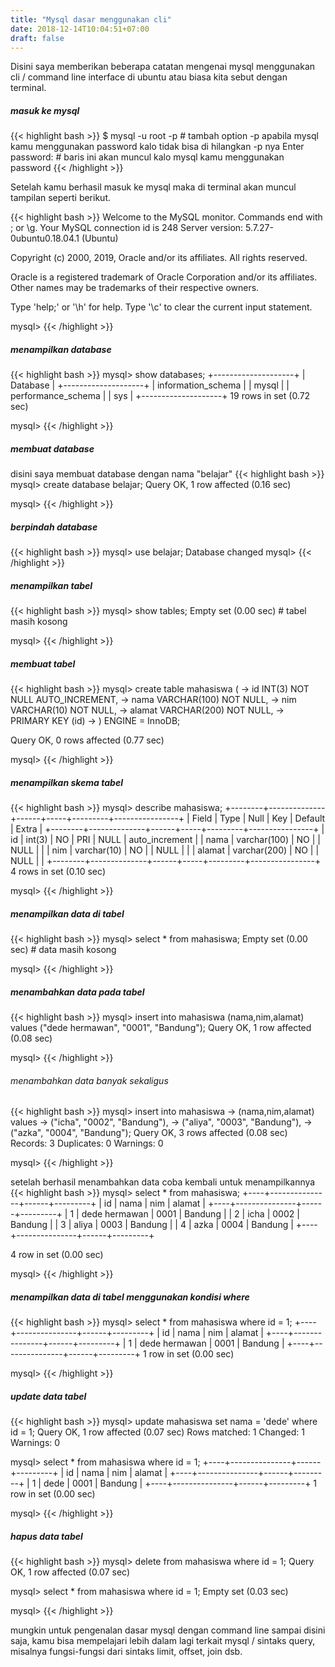 ```yaml
---
title: "Mysql dasar menggunakan cli"
date: 2018-12-14T10:04:51+07:00
draft: false
---
```


Disini saya memberikan beberapa catatan mengenai mysql menggunakan cli / command line interface di ubuntu atau biasa kita sebut dengan terminal.  

##### masuk ke mysql
{{< highlight bash >}}
$ mysql -u root -p  # tambah option -p apabila mysql kamu menggunakan password kalo tidak bisa di hilangkan -p nya
Enter password:     # baris ini akan muncul kalo mysql kamu menggunakan password
{{< /highlight >}}

Setelah kamu berhasil masuk ke mysql maka di terminal akan muncul tampilan seperti berikut.

{{< highlight bash >}}
Welcome to the MySQL monitor.  Commands end with ; or \g.
Your MySQL connection id is 248
Server version: 5.7.27-0ubuntu0.18.04.1 (Ubuntu)

Copyright (c) 2000, 2019, Oracle and/or its affiliates. All rights reserved.

Oracle is a registered trademark of Oracle Corporation and/or its
affiliates. Other names may be trademarks of their respective
owners.

Type 'help;' or '\h' for help. Type '\c' to clear the current input statement.

mysql> 
{{< /highlight >}}

##### menampilkan database
{{< highlight bash >}}
mysql> show databases;
+--------------------+
| Database           |
+--------------------+
| information_schema |
| mysql              |
| performance_schema |
| sys                |
+--------------------+
19 rows in set (0.72 sec)

mysql> 
{{< /highlight >}}

##### membuat database
disini saya membuat database dengan nama "belajar"
{{< highlight bash >}}
mysql> create database belajar;
Query OK, 1 row affected (0.16 sec)

mysql> 
{{< /highlight >}}

##### berpindah database
{{< highlight bash >}}
mysql> use belajar;
Database changed
mysql> 
{{< /highlight >}}

##### menampilkan tabel
{{< highlight bash >}}
mysql> show tables;
Empty set (0.00 sec)    # tabel masih kosong

mysql>
{{< /highlight >}}

##### membuat tabel
{{< highlight bash >}}
mysql> create table mahasiswa (
    -> id INT(3) NOT NULL AUTO_INCREMENT,
    -> nama VARCHAR(100) NOT NULL,
    -> nim VARCHAR(10) NOT NULL,
    -> alamat VARCHAR(200) NOT NULL,
    -> PRIMARY KEY (id)
    -> ) ENGINE = InnoDB;

Query OK, 0 rows affected (0.77 sec)

mysql>
{{< /highlight >}}

##### menampilkan skema tabel
{{< highlight bash >}}
mysql> describe mahasiswa;
+--------+--------------+------+-----+---------+----------------+
| Field  | Type         | Null | Key | Default | Extra          |
+--------+--------------+------+-----+---------+----------------+
| id     | int(3)       | NO   | PRI | NULL    | auto_increment |
| nama   | varchar(100) | NO   |     | NULL    |                |
| nim    | varchar(10)  | NO   |     | NULL    |                |
| alamat | varchar(200) | NO   |     | NULL    |                |
+--------+--------------+------+-----+---------+----------------+
4 rows in set (0.10 sec)

mysql>
{{< /highlight >}}

##### menampilkan data di tabel
{{< highlight bash >}}
mysql> select * from mahasiswa;
Empty set (0.00 sec)    # data masih kosong

mysql>
{{< /highlight >}}

##### menambahkan data pada tabel
{{< highlight bash >}}
mysql> insert into mahasiswa (nama,nim,alamat) values ("dede hermawan", "0001", "Bandung");
Query OK, 1 row affected (0.08 sec)

mysql>
{{< /highlight >}}
###### menambahkan data banyak sekaligus
{{< highlight bash >}}
mysql> insert into mahasiswa 
    -> (nama,nim,alamat) values 
    -> ("icha", "0002", "Bandung"),
    -> ("aliya", "0003", "Bandung"),
    -> ("azka", "0004", "Bandung");
Query OK, 3 rows affected (0.08 sec)
Records: 3  Duplicates: 0  Warnings: 0

mysql>
{{< /highlight >}}

setelah berhasil menambahkan data coba kembali untuk menampilkannya
{{< highlight bash >}}
mysql> select * from mahasiswa;
+----+---------------+------+---------+
| id | nama          | nim  | alamat  |
+----+---------------+------+---------+
|  1 | dede hermawan | 0001 | Bandung |
|  2 | icha          | 0002 | Bandung |
|  3 | aliya         | 0003 | Bandung |
|  4 | azka          | 0004 | Bandung |
+----+---------------+------+---------+

4 row in set (0.00 sec)

mysql>
{{< /highlight >}}

##### menampilkan data di tabel menggunakan kondisi where
{{< highlight bash >}}
mysql> select * from mahasiswa where id = 1;
+----+---------------+------+---------+
| id | nama          | nim  | alamat  |
+----+---------------+------+---------+
|  1 | dede hermawan | 0001 | Bandung |
+----+---------------+------+---------+
1 row in set (0.00 sec)

mysql>
{{< /highlight >}}

##### update data tabel
{{< highlight bash >}}
mysql> update mahasiswa set nama = 'dede' where id = 1;
Query OK, 1 row affected (0.07 sec)
Rows matched: 1  Changed: 1  Warnings: 0

mysql> select * from mahasiswa where id = 1;
+----+---------------+------+---------+
| id | nama          | nim  | alamat  |
+----+---------------+------+---------+
|  1 | dede          | 0001 | Bandung |
+----+---------------+------+---------+
1 row in set (0.00 sec)

mysql>
{{< /highlight >}}

##### hapus data tabel
{{< highlight bash >}}
mysql> delete from mahasiswa where id = 1;
Query OK, 1 row affected (0.07 sec)

mysql> select * from mahasiswa where id = 1;
Empty set (0.03 sec)

mysql>
{{< /highlight >}}

mungkin untuk pengenalan dasar mysql dengan command line sampai disini saja, kamu bisa mempelajari lebih dalam lagi terkait mysql / sintaks query, misalnya fungsi-fungsi dari sintaks limit, offset, join dsb.